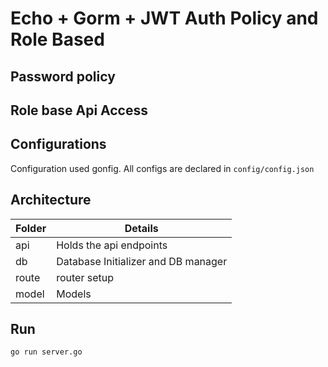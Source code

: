 # Echo + Gorm + JWT Auth Policy and Role Based

## Password policy

## Role base Api Access

## Configurations

Configuration used gonfig. All configs are declared in `config/config.json`

## Architecture

| Folder | Details                             |
| ------ | ----------------------------------- |
| api    | Holds the api endpoints             |
| db     | Database Initializer and DB manager |
| route  | router setup                        |
| model  | Models                              |

## Run

`go run server.go`

